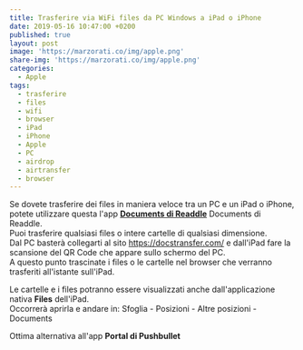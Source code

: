 ```yaml
---
title: Trasferire via WiFi files da PC Windows a iPad o iPhone
date: 2019-05-16 10:47:00 +0200
published: true
layout: post
image: 'https://marzorati.co/img/apple.png'
share-img: 'https://marzorati.co/img/apple.png'
categories:
  - Apple
tags:
  - trasferire
  - files
  - wifi
  - browser
  - iPad
  - iPhone
  - Apple
  - PC
  - airdrop
  - airtransfer
  - browser
---
```

Se dovete trasferire dei files in maniera veloce tra un PC e un iPad o iPhone, potete utilizzare questa l'app **<a href="https://itunes.apple.com/it/app/documents-di-readdle/id364901807?mt=8" target="_blank">Documents di Readdle</a>** Documents di Readdle.   
Puoi trasferire qualsiasi files o intere cartelle di qualsiasi dimensione.   
Dal PC basterà collegarti al sito <a href="https://docstransfer.com/" target="_blank">https://docstransfer.com/</a> e dall'iPad fare la scansione del QR Code che appare sullo schermo del PC.   
A questo punto trascinate i files o le cartelle nel browser che verranno trasferiti all'istante sull'iPad.   

Le cartelle e i files potranno essere visualizzati anche dall'applicazione nativa **Files** dell'iPad.   
Occorrerà aprirla e andare in: Sfoglia - Posizioni - Altre posizioni - Documents   

Ottima alternativa all'app **Portal di Pushbullet**   
